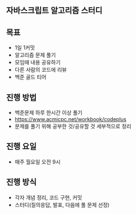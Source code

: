 ## 자바스크립트 알고리즘 스터디

## 목표
 - 1일 1커밋
 - 알고리즘 문제 풀기
 - 모임때 내용 공유하기
 - 다른 사람의 코드에 리뷰
 - 백준 골드 티어

## 진행 방법
 - 백준문제 하루 한시간 이상 풀기
 - https://www.acmicpc.net/workbook/codeplus
 - 문제를 풀기 위해 공부한 것/공유할 것 세부적으로 정리
 
## 진행 요일
 - 매주 월요일 오전 9시

## 진행 방식
 - 각자 개념 정리, 코드 구현, 커밋
 - 스터디(질의응답, 발표, 다음에 풀 문제 선정)
